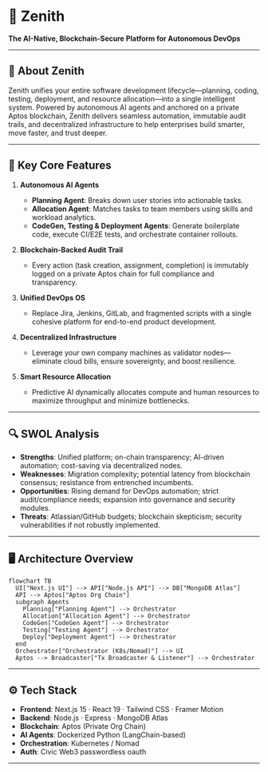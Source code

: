# 🚀 Zenith

**The AI-Native, Blockchain-Secure Platform for Autonomous DevOps**

---

## 📌 About Zenith

Zenith unifies your entire software development lifecycle—planning, coding, testing, deployment, and resource allocation—into a single intelligent system. Powered by autonomous AI agents and anchored on a private Aptos blockchain, Zenith delivers seamless automation, immutable audit trails, and decentralized infrastructure to help enterprises build smarter, move faster, and trust deeper.

---

## 🎯 Key Core Features

1. **Autonomous AI Agents**

   * **Planning Agent**: Breaks down user stories into actionable tasks.
   * **Allocation Agent**: Matches tasks to team members using skills and workload analytics.
   * **CodeGen, Testing & Deployment Agents**: Generate boilerplate code, execute CI/E2E tests, and orchestrate container rollouts.

2. **Blockchain-Backed Audit Trail**

   * Every action (task creation, assignment, completion) is immutably logged on a private Aptos chain for full compliance and transparency.

3. **Unified DevOps OS**

   * Replace Jira, Jenkins, GitLab, and fragmented scripts with a single cohesive platform for end-to-end product development.

4. **Decentralized Infrastructure**

   * Leverage your own company machines as validator nodes—eliminate cloud bills, ensure sovereignty, and boost resilience.

5. **Smart Resource Allocation**

   * Predictive AI dynamically allocates compute and human resources to maximize throughput and minimize bottlenecks.

---

## 🔍 SWOL Analysis

* **Strengths**: Unified platform; on-chain transparency; AI-driven automation; cost-saving via decentralized nodes.
* **Weaknesses**: Migration complexity; potential latency from blockchain consensus; resistance from entrenched incumbents.
* **Opportunities**: Rising demand for DevOps automation; strict audit/compliance needs; expansion into governance and security modules.
* **Threats**: Atlassian/GitHub budgets; blockchain skepticism; security vulnerabilities if not robustly implemented.

---

## 🖥️ Architecture Overview

```mermaid
flowchart TB
  UI["Next.js UI"] --> API["Node.js API"] --> DB["MongoDB Atlas"]
  API --> Aptos["Aptos Org Chain"]
  subgraph Agents
    Planning["Planning Agent"] --> Orchestrator
    Allocation["Allocation Agent"] --> Orchestrator
    CodeGen["CodeGen Agent"] --> Orchestrator
    Testing["Testing Agent"] --> Orchestrator
    Deploy["Deployment Agent"] --> Orchestrator
  end
  Orchestrator["Orchestrator (K8s/Nomad)"] --> UI
  Aptos --> Broadcaster["Tx Broadcaster & Listener"] --> Orchestrator
```

---

## ⚙️ Tech Stack

* **Frontend**: Next.js 15 · React 19 · Tailwind CSS · Framer Motion
* **Backend**: Node.js · Express · MongoDB Atlas
* **Blockchain**: Aptos (Private Org Chain)
* **AI Agents**: Dockerized Python (LangChain-based)
* **Orchestration**: Kubernetes / Nomad
* **Auth**: Civic Web3 passwordless oauth

---
